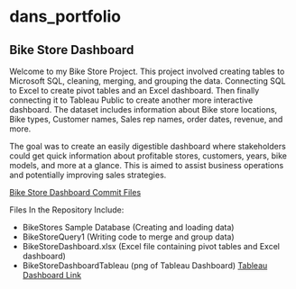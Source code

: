 # dans_portfolio
## Bike Store Dashboard

Welcome to my Bike Store Project. This project involved creating tables to Microsoft SQL, cleaning, merging, and grouping the data. Connecting SQL to Excel to create pivot tables and an Excel dashboard.
Then finally connecting it to Tableau Public to create another more interactive dashboard. The dataset includes information about Bike store locations, Bike types, Customer names, Sales rep names, order dates, revenue, and more.

The goal was to create an easily digestible dashboard where stakeholders could get quick information about profitable stores, customers, years, bike models, and more at a glance. This is aimed to assist business operations and potentially improving sales strategies.

[Bike Store Dashboard Commit Files](https://github.com/DanWarner00/dans_portfolio)

Files In the Repository Include:
* BikeStores Sample Database (Creating and loading data)
* BikeStoreQuery1 (Writing code to merge and group data)
* BikeStoreDashboard.xlsx (Excel file containing pivot tables and Excel dashboard)
* BikeStoreDashboardTableau (png of Tableau Dashboard) [Tableau Dashboard Link](https://public.tableau.com/app/profile/daniel.warner8834/viz/BikeStoreDashboard_16863504991130/Dashboard1)

  
